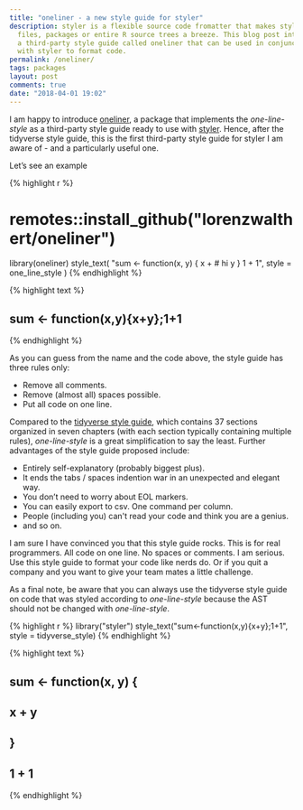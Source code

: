 ```yaml
---
title: "oneliner - a new style guide for styler"
description: styler is a flexible source code fromatter that makes styling 
  files, packages or entire R source trees a breeze. This blog post introduces
  a third-party style guide called oneliner that can be used in conjunction 
  with styler to format code.
permalink: /oneliner/
tags: packages
layout: post
comments: true
date: "2018-04-01 19:02"
---
```


I am happy to introduce [oneliner](https://github.com/lorenzwalthert/oneliner), a package that implements the *one-line-style* as a third-party style guide ready to use with [styler](https://github.com/r-lib/styler). Hence, after the tidyverse style guide, this is the first third-party style guide for styler I am aware of - and a particularly useful one.

Let’s see an example


{% highlight r %}
# remotes::install_github("lorenzwalthert/oneliner")
library(oneliner)
style_text(
  "sum <- function(x, y) {
   x + # hi
   y
  }
  1 + 1",
  style = one_line_style
)
{% endhighlight %}



{% highlight text %}
## sum <- function(x,y){x+y};1+1
{% endhighlight %}

As you can guess from the name and the code above, the style guide has three rules only: 

* Remove all comments.
* Remove (almost all) spaces possible.
* Put all code on one line.

Compared to the [tidyverse style guide](http://style.tidyverse.org), which contains 37 sections organized in seven chapters (with each section typically containing multiple rules), *one-line-style* is a great simplification to say the least. Further advantages of the style guide proposed include:

  - Entirely self-explanatory (probably biggest plus).
  - It ends the tabs / spaces indention war in an unexpected and elegant
    way.
  - You don’t need to worry about EOL markers.
  - You can easily export to csv. One command per column.
  - People (including you) can't read your code and think you are a genius.
  - and so on.

I am sure I have convinced you that this style guide rocks. This is for
real programmers. All code on one line. No spaces or comments. I am
serious. Use this style guide to format your code like nerds do. Or if you quit a company and you want to give your team mates a little challenge. 

As a final note, be aware that you can always use the tidyverse style guide on code that was styled according to *one-line-style* because the AST should not be changed with *one-line-style*.

{% highlight r %}
library("styler")
style_text("sum<-function(x,y){x+y};1+1", style = tidyverse_style)
{% endhighlight %}



{% highlight text %}
## sum <- function(x, y) {
##   x + y
## }
## 1 + 1
{% endhighlight %}

